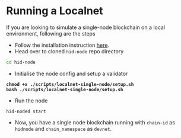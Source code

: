 # Running a Localnet

If you are looking to simulate a single-node blockchain on a local environment, following are the steps

* Follow the installation instruction [here](broken-reference).
* Head over to cloned `hid-node` repo directory

```bash
cd hid-node
```

* Initialise the node config and setup a validator

<pre class="language-bash"><code class="lang-bash"><strong>chmod +x ./scripts/localnet-single-node/setup.sh 
</strong><strong>bash ./scripts/localnet-single-node/setup.sh</strong></code></pre>

* Run the node

```
hid-noded start
```

* Now, you have a single node blockchain running with `chain-id` as `hidnode` and `chain_namespace` as `devnet`.

